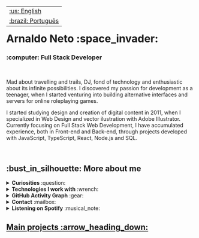 <table align="right">
 <tr><td><a href="https://github.com/acn3to/acn3to/blob/main/readme-en.md">:us: English</a></td></tr>
 <tr><td><a href="https://github.com/acn3to/acn3to/blob/main/readme.md">:brazil: Português</a></td></tr>
</table>

<h1>Arnaldo Neto :space_invader:</h1>
<h3>:computer: Full Stack Developer</h3>
  
<br>
 
Mad about travelling and trails, DJ, fond of technology and enthusiastic about its infinite possibilities. I discovered my passion for development as a teenager, when I started venturing into building alternative interfaces and servers for online roleplaying games.

I started studying design and creation of digital content in 2011, when I specialized in Web Design and vector ilustration with Adobe Illustrator. Currently focusing on Full Stack Web Development, I have accumulated experience, both in Front-end and Back-end, through projects developed with JavaScript, TypeScript, React, Node.js and SQL.

<br>

<h2>:bust_in_silhouette: More about me</h2>

<details>
 <summary><strong>Curiosities</strong> :question: </summary>
  <br>
    <div align="left">
:rocket: &nbsp; I work as a Full Stack Developer at <a href="https://www.linkedin.com/company/saltsystems/" target="_blank">Salt Systems</a>, developing applications in both Backend and Frontend, building API Rests, implementing automated solutions via WhatsApp and Telegram and providing environment maintenance in AWS and Docker.
    </div>
  <br>
    <div align="left">
:seedling: &nbsp; I'm always learning <strong>JavaScript</strong>, <strong>TypeScript</strong>, <strong>Node</strong> and <strong>React</strong>.
    </div>
  <br>
  <div align="left">
:speech_balloon: &nbsp; Ask me about <strong>anything</strong>! If I can help, it will be a pleasure!
  </div>
  <br>
</details>

<details>
 <summary><strong>Technologies I work with</strong> :wrench: </summary>
  <br>
    <div align="center">
      <a href="https://developer.mozilla.org/pt-BR/docs/Web/HTML" target="_blank">
        <img align="center" alt="HTML-Icon" height="60" width="60" src="https://cdn.jsdelivr.net/gh/devicons/devicon/icons/html5/html5-plain-wordmark.svg">&nbsp
      </a>
      <a href="https://developer.mozilla.org/pt-BR/docs/Web/HTML" target="_blank">
        <img align="center" alt="CSS-Icon" height="60" width="60" src="https://cdn.jsdelivr.net/gh/devicons/devicon/icons/css3/css3-plain-wordmark.svg">&nbsp
      </a>
      <a href="https://developer.mozilla.org/pt-BR/docs/Web/JavaScript" target="_blank">
        <img align="center" alt="Js-Icon" height="60" width="60" src="https://cdn.jsdelivr.net/gh/devicons/devicon/icons/javascript/javascript-plain.svg">&nbsp
      </a>
      <a href="https://www.typescriptlang.org/" target="_blank">
        <img align="center" alt="Ts-Icon" height="60" width="60" src="https://cdn.jsdelivr.net/gh/devicons/devicon/icons/typescript/typescript-plain.svg">
      </a>
    </div>    
  <br>
    <div align="center">
      <a href="https://getbootstrap.com/" target="_blank">
        <img align="center" alt="Bootstrap-Icon" height="60" width="60" src="https://cdn.jsdelivr.net/gh/devicons/devicon/icons/bootstrap/bootstrap-plain-wordmark.svg">&nbsp
      </a>
      <a href="https://sass-lang.com/" target="_blank">
        <img align="center" alt="Sass-Icon" height="60" width="60" src="https://cdn.jsdelivr.net/gh/devicons/devicon/icons/sass/sass-original.svg">&nbsp
      </a>
      <a href="https://tailwindcss.com/" target="_blank">
        <img align="center" alt="TailwindCSS-Icon" height="60" width="60" src="https://cdn.jsdelivr.net/gh/devicons/devicon/icons/tailwindcss/tailwindcss-plain.svg">
      </a>
    </div>    
  <br>
    <div align="center">
      <a href="https://pt-br.reactjs.org/" target="_blank">
        <img align="center" alt="React-Icon" height="60" width="60" src="https://cdn.jsdelivr.net/gh/devicons/devicon/icons/react/react-original-wordmark.svg">&nbsp
      </a>
      <a href="https://nextjs.org/" target="_blank">
        <img align="center" alt="Next-Icon" height="60" width="60" src="https://cdn.jsdelivr.net/gh/devicons/devicon/icons/nextjs/nextjs-line.svg">
      </a>
    </div>
  <br>
    <div align="center">
      <a href="https://nodejs.org/" target="_blank">
        <img align="center" alt="Node-Icon" height="60" width="60" src="https://cdn.jsdelivr.net/gh/devicons/devicon/icons/nodejs/nodejs-plain.svg">&nbsp
      </a>
      <a href="https://expressjs.com/" target="_blank">
        <img align="center" alt="Express-Icon" height="60" width="60" src="https://cdn.jsdelivr.net/gh/devicons/devicon/icons/express/express-original.svg">
      </a>
    </div>
  <br> 
    <div align="center">
      <a href="https://www.postgresql.org/" target="_blank">
        <img align="center" alt="PostgreSQL-Icon" height="60" width="60" src="https://cdn.jsdelivr.net/gh/devicons/devicon/icons/postgresql/postgresql-plain-wordmark.svg">&nbsp
      </a>
      <a href="https://www.mongodb.com/home" target="_blank">
        <img align="center" alt="MongoDB-Icon" height="60" width="60" src="https://cdn.jsdelivr.net/gh/devicons/devicon/icons/mongodb/mongodb-plain-wordmark.svg">
      </a>
    </div>
  <br>
</details>

<details>
 <summary><strong>GitHub Activity Graph</strong> :gear: </summary>
  <br>
    <div align="center">
      <img height="150em" src="https://github-profile-summary-cards.vercel.app/api/cards/stats?username=acn3to&theme=nord_dark"/>
    </div>    
  <br>
    <div align="center">
      <img height="150em" src="https://github-profile-summary-cards.vercel.app/api/cards/repos-per-language?username=acn3to&hide=java&theme=nord_dark"/>
      <img height="150em" src="https://github-profile-summary-cards.vercel.app/api/cards/most-commit-language?username=acn3to&theme=nord_dark"/>
    </div>
  <br>
    <div align="center">
      <img height="150em" src="https://github-profile-summary-cards.vercel.app/api/cards/profile-details?username=acn3to&theme=nord_dark"/>
    </div>
  <br> 
    <div align="center">
      <img height="150em" src="https://github-readme-streak-stats.herokuapp.com/?user=acn3to&hide_border=true&date_format=M%20j%5B%2C%20Y%5D&background=2D3742&stroke=2D3742&ring=6bbbca&fire=6bbbca&currStreakNum=fff&sideNums=6bbbca&currStreakLabel=6bbbca&sideLabels=fff&dates=fff"/>
    </div>
  <br>
</details>

<details>
 <summary><strong>Contact</strong> :mailbox: </summary>
  <br>
    <div align="center">
      <a href="mailto:costanetoow@gmail.com" target="_blank">
        <img align="center" height="40em" src="https://img.shields.io/badge/-Gmail-05122A?style=flat&logo=gmail" alt="gmail"/> 
      </a>
      <a href="https://discordapp.com/users/366398902846619649/" target="_blank">
        <img align="center" height="40em" src="https://img.shields.io/badge/-Discord-05122A?style=flat&logo=discord" alt="discord"/>
      </a>
    </div>    
  <br>
    <div align="center">
      <a href="https://www.linkedin.com/in/arnaldo-fullstack/" target="_blank">
        <img align="center" height="40em" src="https://img.shields.io/badge/-LinkedIn-05122A?style=flat&logo=linkedin" alt="linkedin"/>
      </a>
      <a href="https://www.instagram.com/acn3to/" target="_blank">
        <img align="center" height="40em" src="https://img.shields.io/badge/-Instagram-05122A?style=flat&logo=instagram" alt="instagram"/>
      </a>
    </div>
  <br> 
</details>

<details>
 <summary><strong>Listening on Spotify</strong> :musical_note: </summary>
  <br>
  <div align="center">
    <a href="https://github.com/acn3to">
    <img alt="Spotify" src="https://spotify-recently-played-readme.vercel.app/api?user=22x3z2opku3q4cig6csrgdk3a">
  </div>
</details>
 
<h2>Main projects :arrow_heading_down:</h2>
